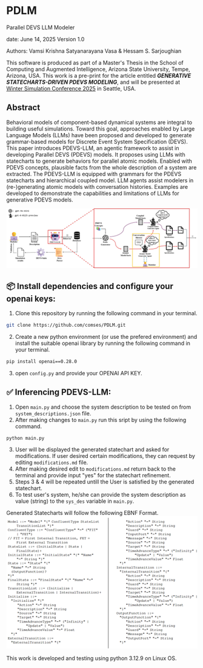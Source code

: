 # PDLM
Parallel DEVS LLM Modeler

date:     June 14, 2025
Version   1.0

Authors:  Vamsi Krishna Satyanarayana Vasa & Hessam S. Sarjoughian

This software is produced as part of a Master's Thesis in the School of Computing and Augmented Intelligence, Arizona State University, Tempe, Arizona, USA. This work is a pre-print for the article entitled ***GENERATIVE STATECHARTS-DRIVEN PDEVS MODELING***, and will be presented at [Winter Simulation Conference 2025](https://www.wintersim.org/) in Seattle, USA.

## Abstract

Behavioral models of component-based dynamical systems are integral to building useful simulations. Toward this goal, approaches enabled by Large Language Models (LLMs) have been proposed and developed to generate grammar-based models for Discrete Event System Specification (DEVS). This paper introduces PDEVS-LLM, an agentic framework to assist in developing Parallel DEVS (PDEVS) models. It proposes using LLMs with statecharts to generate behaviors for parallel atomic models. Enabled with PDEVS concepts, plausible facts from the whole description of a system are extracted. The PDEVS-LLM is equipped with grammars for the PDEVS statecharts and hierarchical coupled model. LLM agents assist modelers in (re-)generating atomic models with conversation histories. Examples are developed to demonstrate the capabilities and limitations of LLMs for generative PDEVS models.

![Framework Overview](https://github.com/comses/PDLM/blob/main/images/PDEVS-Copilot.jpg)

## 📦 Install dependencies and configure your openai keys:
1. Clone this repository by running the following command in your terminal.
```bash
git clone https://github.com/comses/PDLM.git
```
2. Create a new python environment (or use the prefered environment) and install the suitable openai library by running the following command in your terminal.

```bash
pip install openai==0.28.0
```

3. open `config.py` and provide your OPENAI API KEY.

## ✅ Inferencing PDEVS-LLM:

1. Open `main.py` and choose the system description to be tested on from `system_descriptions.json` file.
2. After making changes to `main.py` run this sript by using the following command.

```bash
python main.py
```

3. User will be displayed the generated statechart and asked for modifications. If user desired certain modifications, they can request by editing `modifications.md` file.
4. After making desired edit to `modifications.md` return back to the terminal and provide input "yes" for the statechart refinement.
5. Steps 3 & 4 will be repeated untill the User is satisfied by the generated statechart.
6. To test user's system, he/she can provide the system description as value (string) to the `sys_des` variable in `main.py`.

Generated Statecharts will follow the following EBNF Format. 
![Statechart Grammar](https://github.com/comses/PDLM/blob/main/images/Statechart-Grammar.png)

This work is developed and testing using python 3.12.9 on Linux OS.
